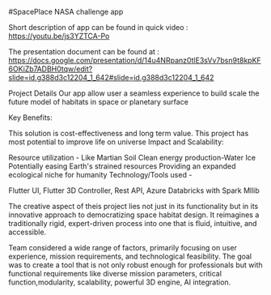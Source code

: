 #SpacePlace NASA challenge app

Short description of app can be found in quick video : https://youtu.be/js3YZTCA-Po

The presentation document can be found at : https://docs.google.com/presentation/d/14u4NRpanz0tlE3sVv7bsn9t8kpKF6OKiZb7ADBH0tqw/edit?slide=id.g388d3c12204_1_642#slide=id.g388d3c12204_1_642

Project Details
Our app allow user a seamless experience to build scale the future model of habitats in space or planetary surface


Key Benefits:

This solution is cost-effectiveness and long term value. 
This project has most potential to improve life on universe
Impact and Scalability:

Resource utilization - Like Martian Soil
Clean energy production-Water Ice
Potentially easing Earth's strained resources 
Providing an expanded ecological niche for humanity
Technology/Tools used -

Flutter UI, Flutter 3D Controller, Rest API, Azure Databricks with Spark Mllib

The creative aspect of theis project lies not just in its functionality but in its innovative approach to democratizing space habitat design. It reimagines a traditionally rigid, expert-driven process into one that is fluid, intuitive, and accessible.

Team considered a wide range of factors, primarily focusing on user experience, mission requirements, and technological feasibility. The goal was to create a tool that is not only robust enough for professionals but with functional requirements like diverse mission parameters, critical function,modularity, scalability, powerful 3D engine, AI integration. 

